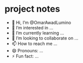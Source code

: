 # project notes
- 👋 Hi, I’m @OmarAwadLumino
- 👀 I’m interested in ...
- 🌱 I’m currently learning ...
- 💞️ I’m looking to collaborate on ...
- 📫 How to reach me ...
- 😄 Pronouns: ...
- ⚡ Fun fact: ...

<!---
OmarAwadLumino/OmarAwadLumino is a ✨ special ✨ repository because its `README.md` (this file) appears on your GitHub profile.
You can click the Preview link to take a look at your changes.
--->
